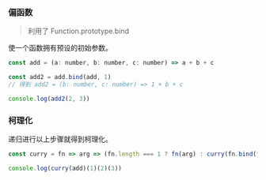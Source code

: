 ### 偏函数

> 利用了 Function.prototype.bind

使一个函数拥有预设的初始参数。

```js
const add = (a: number, b: number, c: number) => a + b + c

const add2 = add.bind(add, 1)
// 得到 add2 = (b: number, c: number) => 1 + b + c

console.log(add2(2, 3))
```

### 柯理化

递归进行以上步骤就得到柯理化。

```js
const curry = fn => arg => (fn.length === 1 ? fn(arg) : curry(fn.bind(fn, arg)))

console.log(curry(add)(1)(2)(3))
```
